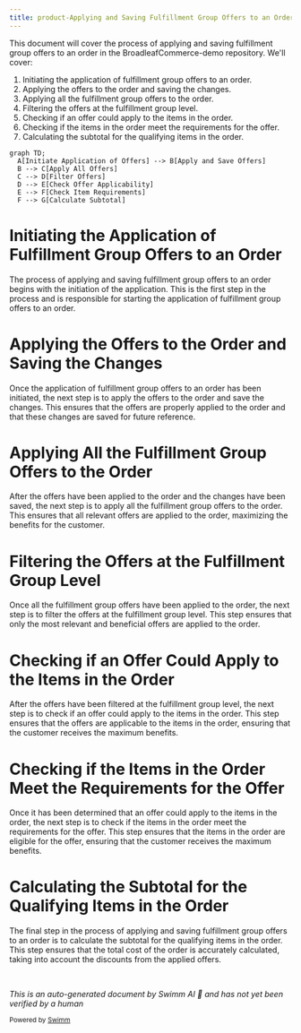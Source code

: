 ```yaml
---
title: product-Applying and Saving Fulfillment Group Offers to an Order
---
```

This document will cover the process of applying and saving fulfillment group offers to an order in the BroadleafCommerce-demo repository. We'll cover:

1. Initiating the application of fulfillment group offers to an order.
2. Applying the offers to the order and saving the changes.
3. Applying all the fulfillment group offers to the order.
4. Filtering the offers at the fulfillment group level.
5. Checking if an offer could apply to the items in the order.
6. Checking if the items in the order meet the requirements for the offer.
7. Calculating the subtotal for the qualifying items in the order.

```mermaid
graph TD;
  A[Initiate Application of Offers] --> B[Apply and Save Offers]
  B --> C[Apply All Offers]
  C --> D[Filter Offers]
  D --> E[Check Offer Applicability]
  E --> F[Check Item Requirements]
  F --> G[Calculate Subtotal]
```

# Initiating the Application of Fulfillment Group Offers to an Order

The process of applying and saving fulfillment group offers to an order begins with the initiation of the application. This is the first step in the process and is responsible for starting the application of fulfillment group offers to an order.

# Applying the Offers to the Order and Saving the Changes

Once the application of fulfillment group offers to an order has been initiated, the next step is to apply the offers to the order and save the changes. This ensures that the offers are properly applied to the order and that these changes are saved for future reference.

# Applying All the Fulfillment Group Offers to the Order

After the offers have been applied to the order and the changes have been saved, the next step is to apply all the fulfillment group offers to the order. This ensures that all relevant offers are applied to the order, maximizing the benefits for the customer.

# Filtering the Offers at the Fulfillment Group Level

Once all the fulfillment group offers have been applied to the order, the next step is to filter the offers at the fulfillment group level. This step ensures that only the most relevant and beneficial offers are applied to the order.

# Checking if an Offer Could Apply to the Items in the Order

After the offers have been filtered at the fulfillment group level, the next step is to check if an offer could apply to the items in the order. This step ensures that the offers are applicable to the items in the order, ensuring that the customer receives the maximum benefits.

# Checking if the Items in the Order Meet the Requirements for the Offer

Once it has been determined that an offer could apply to the items in the order, the next step is to check if the items in the order meet the requirements for the offer. This step ensures that the items in the order are eligible for the offer, ensuring that the customer receives the maximum benefits.

# Calculating the Subtotal for the Qualifying Items in the Order

The final step in the process of applying and saving fulfillment group offers to an order is to calculate the subtotal for the qualifying items in the order. This step ensures that the total cost of the order is accurately calculated, taking into account the discounts from the applied offers.

&nbsp;

*This is an auto-generated document by Swimm AI 🌊 and has not yet been verified by a human*

<SwmMeta version="3.0.0" repo-id="Z2l0aHViJTNBJTNBQnJvYWRsZWFmQ29tbWVyY2UtZGVtbyUzQSUzQWdpbGFkbmF2b3Q=" repo-name="BroadleafCommerce-demo" doc-type="product-flows"><sup>Powered by [Swimm](/)</sup></SwmMeta>

